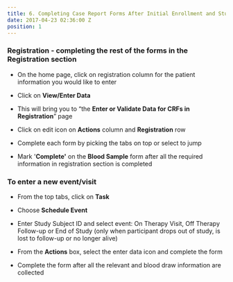 ```yaml
---
title: 6. Completing Case Report Forms After Initial Enrollment and Study Blood Draw
date: 2017-04-23 02:36:00 Z
position: 1
---
```


### Registration - completing the rest of the forms in the Registration section

* On the home page, click on registration column for the patient information you would like to enter

* Click on **View/Enter Data**

* This will bring you to “the **Enter or Validate Data for CRFs in Registration**” page

* Click on edit icon on **Actions** column and **Registration** row

* Complete each form by picking the tabs on top or select to jump

* Mark '**Complete'** on the **Blood Sample** form after all the required information in registration section is completed

### To enter a new event/visit

* From the top tabs, click on **Task**

* Choose **Schedule Event**

* Enter Study Subject ID and select event: On Therapy Visit, Off Therapy Follow-up or End of Study (only when participant drops out of study, is lost to follow-up or no longer alive)

* From the **Actions** box, select the enter data icon and complete the form

* Complete the form after all the relevant and blood draw information are collected